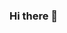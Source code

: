 ### Hi there 👋

<!--
**bellaoleksy/bellaoleksy** is a ✨ _special_ ✨ repository because its `README.md` (this file) appears on your GitHub profile.

Here are some ideas to get you started:

- 🔭 I’m currently working on testing how well a recently developed model of lake primary production holds up when confronted with lake metabolism data collected from 60 <a href="https://gleon.org/">GLEON</a> sites. 
- 🌱 I’m currently learning how to analyze large water quality data sets using sparse models in hopes of gaining a mechanistic understanding of the causes and consequences of patterns through space and time.
- 💬 Ask me about how lakes work!
- 📫 How to reach me: bellaoleksy at gmail dot com
- 😄 Pronouns: ... she/they

-->
